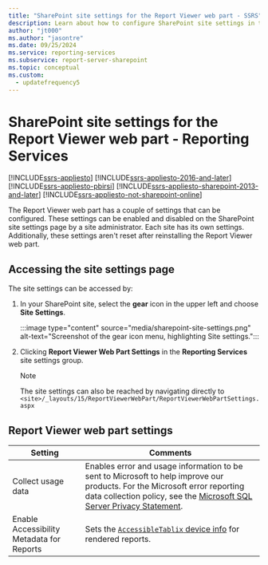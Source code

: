 ```yaml
---
title: "SharePoint site settings for the Report Viewer web part - SSRS"
description: Learn about how to configure SharePoint site settings in the Report Viewer web part in SQL Server Reporting Server.
author: "jt000"
ms.author: "jasontre"
ms.date: 09/25/2024
ms.service: reporting-services
ms.subservice: report-server-sharepoint
ms.topic: conceptual
ms.custom:
  - updatefrequency5
---
```

# SharePoint site settings for the Report Viewer web part - Reporting Services

[!INCLUDE[ssrs-appliesto](../../includes/ssrs-appliesto.md)] [!INCLUDE[ssrs-appliesto-2016-and-later](../../includes/ssrs-appliesto-2016-and-later.md)]  [!INCLUDE[ssrs-appliesto-pbirsi](../../includes/ssrs-appliesto-pbirs.md)] [!INCLUDE[ssrs-appliesto-sharepoint-2013-and-later](../../includes/ssrs-appliesto-sharepoint-2013-and-later.md)] [!INCLUDE[ssrs-appliesto-not-sharepoint-online](../../includes/ssrs-appliesto-not-sharepoint-online.md)]

The Report Viewer web part has a couple of settings that can be configured. These settings can be enabled and disabled on the SharePoint site settings page by a site administrator. Each site has its own settings. Additionally, these settings aren't reset after reinstalling the Report Viewer web part.

## Accessing the site settings page

The site settings can be accessed by:

1. In your SharePoint site, select the **gear** icon in the upper left and choose **Site Settings**.

    :::image type="content" source="media/sharepoint-site-settings.png" alt-text="Screenshot of the gear icon menu, highlighting Site settings.":::

2. Clicking **Report Viewer Web Part Settings** in the **Reporting Services** site settings group.

    > [!NOTE]
    > The site settings can also be reached by navigating directly to `<site>/_layouts/15/ReportViewerWebPart/ReportViewerWebPartSettings.aspx`

## Report Viewer web part settings

|Setting|Comments|  
|-------------|--------------|  
|Collect usage data|Enables error and usage information to be sent to Microsoft to help improve our products. For the Microsoft error reporting data collection policy, see the [Microsoft SQL Server Privacy Statement](../../sql-server/sql-server-privacy.md).|  
|Enable Accessibility Metadata for Reports|Sets the [`AccessibleTablix` device info](../html-device-information-settings.md) for rendered reports.|
